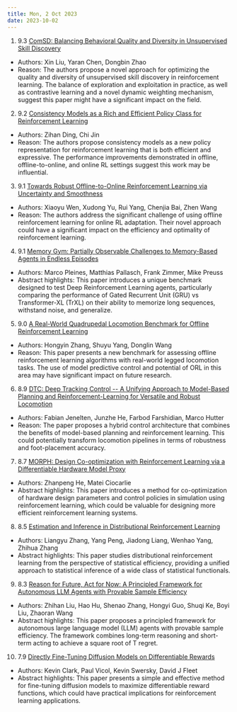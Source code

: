 ```yaml
---
title: Mon, 2 Oct 2023
date: 2023-10-02
---
```

1. 9.3 [ComSD: Balancing Behavioral Quality and Diversity in Unsupervised Skill Discovery](https://arxiv.org/abs/2309.17203)
* Authors: Xin Liu, Yaran Chen, Dongbin Zhao
* Reason: The authors propose a novel approach for optimizing the quality and diversity of unsupervised skill discovery in reinforcement learning. The balance of exploration and exploitation in practice, as well as contrastive learning and a novel dynamic weighting mechanism, suggest this paper might have a significant impact on the field.

2. 9.2 [Consistency Models as a Rich and Efficient Policy Class for Reinforcement Learning](https://arxiv.org/abs/2309.16984)
* Authors: Zihan Ding, Chi Jin
* Reason: The authors propose consistency models as a new policy representation for reinforcement learning that is both efficient and expressive. The performance improvements demonstrated in offline, offline-to-online, and online RL settings suggest this work may be influential.

3. 9.1 [Towards Robust Offline-to-Online Reinforcement Learning via Uncertainty and Smoothness](https://arxiv.org/abs/2309.16973)
* Authors: Xiaoyu Wen, Xudong Yu, Rui Yang, Chenjia Bai, Zhen Wang
* Reason: The authors address the significant challenge of using offline reinforcement learning for online RL adaptation. Their novel approach could have a significant impact on the efficiency and optimality of reinforcement learning.

4. 9.1 [Memory Gym: Partially Observable Challenges to Memory-Based Agents in Endless Episodes](https://arxiv.org/abs/2309.17207)
* Authors: Marco Pleines, Matthias Pallasch, Frank Zimmer, Mike Preuss
* Abstract highlights: This paper introduces a unique benchmark designed to test Deep Reinforcement Learning agents, particularly comparing the performance of Gated Recurrent Unit (GRU) vs Transformer-XL (TrXL) on their ability to memorize long sequences, withstand noise, and generalize.

5. 9.0 [A Real-World Quadrupedal Locomotion Benchmark for Offline Reinforcement Learning](https://arxiv.org/abs/2309.16718)
* Authors: Hongyin Zhang, Shuyu Yang, Donglin Wang
* Reason: This paper presents a new benchmark for assessing offline reinforcement learning algorithms with real-world legged locomotion tasks. The use of model predictive control and potential of ORL in this area may have significant impact on future research.

6. 8.9 [DTC: Deep Tracking Control -- A Unifying Approach to Model-Based Planning and Reinforcement-Learning for Versatile and Robust Locomotion](https://arxiv.org/abs/2309.15462)
* Authors: Fabian Jenelten, Junzhe He, Farbod Farshidian, Marco Hutter
* Reason: The paper proposes a hybrid control architecture that combines the benefits of model-based planning and reinforcement learning. This could potentially transform locomotion pipelines in terms of robustness and foot-placement accuracy.

7. 8.7 [MORPH: Design Co-optimization with Reinforcement Learning via a Differentiable Hardware Model Proxy](https://arxiv.org/abs/2309.17227)
* Authors: Zhanpeng He, Matei Ciocarlie
* Abstract highlights: This paper introduces a method for co-optimization of hardware design parameters and control policies in simulation using reinforcement learning, which could be valuable for designing more efficient reinforcement learning systems.

8. 8.5 [Estimation and Inference in Distributional Reinforcement Learning](https://arxiv.org/abs/2309.17262)
* Authors: Liangyu Zhang, Yang Peng, Jiadong Liang, Wenhao Yang, Zhihua Zhang
* Abstract highlights: This paper studies distributional reinforcement learning from the perspective of statistical efficiency, providing a unified approach to statistical inference of a wide class of statistical functionals.

9. 8.3 [Reason for Future, Act for Now: A Principled Framework for Autonomous LLM Agents with Provable Sample Efficiency](https://arxiv.org/abs/2309.17382)
* Authors: Zhihan Liu, Hao Hu, Shenao Zhang, Hongyi Guo, Shuqi Ke, Boyi Liu, Zhaoran Wang
* Abstract highlights: This paper proposes a principled framework for autonomous large language model (LLM) agents with provable sample efficiency. The framework combines long-term reasoning and short-term acting to achieve a square root of T regret.

10. 7.9 [Directly Fine-Tuning Diffusion Models on Differentiable Rewards](https://arxiv.org/abs/2309.17400)
* Authors: Kevin Clark, Paul Vicol, Kevin Swersky, David J Fleet
* Abstract highlights: This paper presents a simple and effective method for fine-tuning diffusion models to maximize differentiable reward functions, which could have practical implications for reinforcement learning applications.

